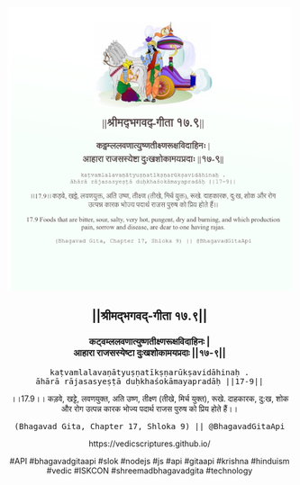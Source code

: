 <img src="../../asset/BG_17_9.png"/>
<center><h2>||श्रीमद्‍भगवद्‍-गीता १७.९||</h2>
<h3>कट्वम्ललवणात्युष्णतीक्ष्णरूक्षविदाहिनः |<br/>आहारा राजसस्येष्टा दुःखशोकामयप्रदाः ||१७-९||</h3>
<pre>kaṭvamlalavaṇātyuṣṇatīkṣṇarūkṣavidāhinaḥ .<br/>āhārā rājasasyeṣṭā duḥkhaśokāmayapradāḥ ||17-9||</pre>
<p>।।17.9।। कड़वे, खट्टे, लवणयुक्त, अति उष्ण, तीक्ष्ण (तीखे, मिर्च युक्त), रूखे. दाहकारक, दु:ख, शोक और रोग उत्पन्न कारक भोज्य पदार्थ राजस पुरुष को प्रिय होते हैं।।</p>
<pre>(Bhagavad Gita, Chapter 17, Shloka 9) || @BhagavadGitaApi</pre><p>https://vedicscriptures.github.io/</p><p>#API #bhagavadgitaapi #slok #nodejs #js #api #gitaapi #krishna #hinduism #vedic #ISKCON #shreemadbhagavadgita #technology</p></center>